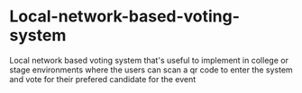 # Local-network-based-voting-system
Local network based voting system that's useful to implement in college or stage environments where the users can scan a qr code to enter the system and vote for their prefered candidate for the event
